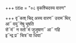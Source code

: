 +++
title = "०८ वृकश्चिदस्य वारण"

+++
वृ᳓कश् चिद् अस्य वारण᳓ उराम᳓थिर्  
आ᳓ वयु᳓नेषु भूषति  
से᳓मं᳓ न स्तो᳓मं जुजुषाण᳓ आ᳓ गहि  
इ᳓न्द्र प्र᳓ चित्र᳓या धिया᳓